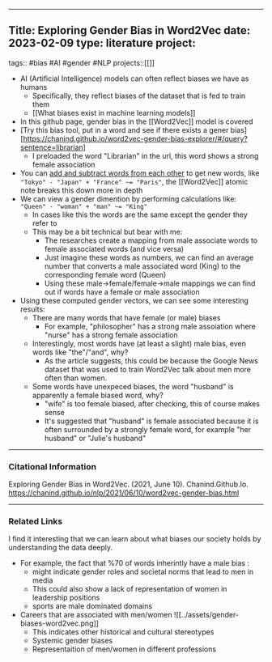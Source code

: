 
---
Title: Exploring Gender Bias in Word2Vec
date: 2023-02-09
type: literature
project:
---
tags:: #bias #AI #gender #NLP 
projects::[[]]


- AI (Artificial Intelligence) models can often reflect biases we have as humans
	- Specifically, they reflect biases of the dataset that is fed to train them
	- [[What biases exist in machine learning models]]
- In this github page, gender bias in the [[Word2Vec]] model is covered
- [Try this bias tool, put in a word and see if there exists a gener bias][https://chanind.github.io/word2vec-gender-bias-explorer/#/query?sentence=librarian]
	- I preloaded the word "Librarian" in the url, this word shows a strong female association
- You can [add and subtract words from each other](https://www.sciencedirect.com/science/article/abs/pii/0010028573900236) to get new words, like `"Tokyo" - "Japan" + "France" ~= "Paris"`, the [[Word2Vec]] atomic note breaks this down more in depth
- We can view a gender dimention by performing calculations like: `"Queen" - "woman" + "man" ~= "King"`
	- In cases like this the words are the same except the gender they refer to
	- This may be a bit technical but bear with me:
		- The researches create a mapping from male associate words to female associated words (and vice versa)
		- Just imagine these words as numbers, we can find an average number that converts a male associated word (King) to the corresponding female word (Queen)
		- Using these male->female/female->male mappings we can find out if words have a female or male association
- Using these computed gender vectors, we can see some interesting results:
	- There are many words that have female (or male) biases
		- For example, "philosopher" has a strong male assoiation where "nurse" has a strong female association
	- Interestingly, most words have (at least a slight) male bias, even words like "the"/"and", why?
		- As the article suggests, this could be because the Google News dataset that was used to train Word2Vec talk about men more often than women.
	- Some words have unexpeced biases, the word "husband" is apparently a female biased word, why?
		- "wife" is too female biased, after checking, this of course makes sense
		- It's suggested that "husband" is female associated because it is often surrounded by a strongly female word, for example "her husband" or "Julie's husband"
---
### Citational Information
Exploring Gender Bias in Word2Vec. (2021, June 10). Chanind.Github.Io. https://chanind.github.io/nlp/2021/06/10/word2vec-gender-bias.html

---

### Related Links
I find it interesting that we can learn about what biases our society holds by understanding the data deeply.
- For example, the fact that %70 of words inherintly have a male bias :
	- might indicate gender roles and societal norms that lead to men in media 
	- This could also show a lack of representation of women in leadership positions
	- sports are male dominated domains
-  Careers that are associated with men/women
	![[../assets/gender-biases-word2vec.png]]
	- This indicates other historical and cultural stereotypes
	- Systemic gender biases
	- Representaition of men/women in different professions
